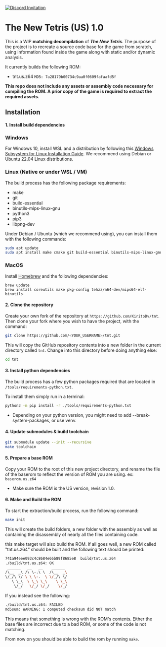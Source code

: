 [![Discord Invitation](https://discordapp.com/api/guilds/1253909545466724373/widget.png?style=banner2 'The New Tetris - Decomp')](https://discord.gg/a4VmcwBCKM)

# The New Tetris (US) 1.0

This is a WIP **matching decompilation** of ***The New Tetris***. The purpose of the project is to recreate a source code base for the game from scratch, using information found inside the game along with static and/or dynamic analysis.

It currently builds the following ROM:

* tnt.us.z64 `MD5: 7a28179b00734c9aa0f0609fafaafd5f`

**This repo does not include any assets or assembly code necessary for compiling the ROM. A prior copy of the game is required to extract the required assets.**

## Installation

#### 1. Install build dependencies

### Windows

For Windows 10, install WSL and a distribution by following this
[Windows Subsystem for Linux Installation Guide](https://docs.microsoft.com/en-us/windows/wsl/install-win10).
We recommend using Debian or Ubuntu 22.04 Linux distributions.

### Linux (Native or under WSL / VM)

The build process has the following package requirements:

* make
* git
* build-essential
* binutils-mips-linux-gnu
* python3
* pip3
* libpng-dev

Under Debian / Ubuntu (which we recommend using), you can install them with the following commands:

```bash
sudo apt update
sudo apt install make cmake git build-essential binutils-mips-linux-gnu python3 python3-pip clang-format-14 clang-tidy
```

### MacOS

Install [Homebrew](https://brew.sh) and the following dependencies:
```
brew update
brew install coreutils make pkg-config tehzz/n64-dev/mips64-elf-binutils
```

#### 2. Clone the repository

Create your own fork of the repository at `https://github.com/KiritoDv/tnt`. Then clone your fork where you wish to have the project, with the command:

```bash
git clone https://github.com/<YOUR_USERNAME>/tnt.git
```

This will copy the GitHub repository contents into a new folder in the current directory called `tnt`. Change into this directory before doing anything else:

```bash
cd tnt
```

#### 3. Install python dependencies

The build process has a few python packages required that are located in `/tools/requirements-python.txt`.

To install them simply run in a terminal:

```bash
python3 -m pip install -r ./tools/requirements-python.txt
```
* Depending on your python version, you might need to add  --break-system-packages, or use venv.

#### 4. Update submodules & build toolchain

```bash
git submodule update --init --recursive
make toolchain
```

#### 5. Prepare a base ROM

Copy your ROM to the root of this new project directory, and rename the file of the baserom to reflect the version of ROM you are using. ex: `baserom.us.z64`
* Make sure the ROM is the US version, revision 1.0.

#### 6. Make and Build the ROM

To start the extraction/build process, run the following command:

```bash
make init
```
This will create the build folders, a new folder with the assembly as well as containing the disassembly of nearly all the files containing code.

this make target will also build the ROM. If all goes well, a new ROM called "tnt.us.z64" should be built and the following text should be printed:

```bash
741a94eee093c4c8684e66b89f8685e8  build/tnt.us.z64
./build/tnt.us.z64: OK
 ______   __   __    ______  
/\__  _\ /\ \-.\ \  /\__  _\ 
\/_/\ \/ \ \ \-.  \ \/_/\ \/ 
   \ \_\  \ \_\ \_\    \ \_\ 
    \/_/   \/_/ \/_/    \/_/     
```

If you instead see the following:

```bash
./build/tnt.us.z64: FAILED
md5sum: WARNING: 1 computed checksum did NOT match
```

This means that something is wrong with the ROM's contents. Either the base files are incorrect due to a bad ROM, or some of the code is not matching.

From now on you should be able to build the rom by running `make`.